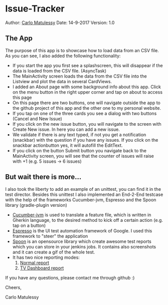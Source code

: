 # Issue-Tracker
Author: [Carlo Matulessy](http://www.carlomatulessy.com/)
Date: 14-9-2017
Version: 1.0

## The App
The purpose of this app is to showcase how to load data from an CSV file. As you can see, I also added the following functionality:
* If you start the app you first see a splashscreen, this will disappear if the data is loaded from the CSV file. (AsyncTask)
* The MainActivity screen loads the data from the CSV file into the Listview and plot the data in several CardViews.
* I added an About page with some background info about this app. Click on the menu button in the right upper corner and tap on about to access this page
* On this page there are two buttons, one will navigate outside the app to the github project of this app and the other one to my personal website.
* If you tap on one of the three cards you see a dialog with two buttons (Cancel and New Issue)
* If you click on the new issue button, you will navigate to the screen with Create New issue. In here you can add a new issue.
* We validate if there is any text typed, if not you get a notification (snackbar) with the question if you have any issues. If you click on the snackbar actionbutton yes, it will autofill the EditText.
* If you click on the button Submit button you navigate back to the MainActivity screen, you will see that the counter of issues will raise with +1 (e.g. 5 issues -> 6 issues)

## But wait there is more...
I also  took the liberty to add an example of an unittest, you can find it in the test director. Besides this unittest I also implemented an End-2-End testcase with the help of the frameworks Cucumber-jvm, Espresso and the Spoon library (gradle-plugin version)
* [Cucumber-jvm](https://cucumber.io/) is used to translate a feature file, which is written in Gherkin language, to the desired method to kick off a certain action (e.g. tap on a button)
* [Espresso](https://developer.android.com/training/testing/espresso/index.html) is the UI test automation framework of Google. I used this framework to "steer" the application
* [Spoon](http://square.github.io/spoon/) is an opensource library which create awesome test reports which you can store in your jenkins jobs. It contains also screenshots and it can create a gif of the whole test.
*  It has two nice reporting modes:
     1) [Normal report](http://carlomatulessy.com/issue-tracker/)
     2) [TV Dashboard report](http://carlomatulessy.com/issue-tracker/tv.html)

If you have any questions, please contact me through github :)

Cheers,

Carlo Matulessy